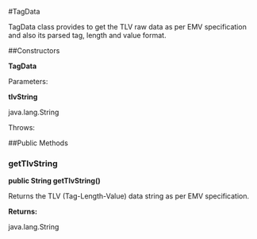 #TagData

TagData class provides to get the TLV raw data as per EMV specification and also its parsed tag, length and value format.



##Constructors

**TagData**



Parameters:

**tlvString**



java.lang.String

Throws:

##Public Methods

### getTlvString

**public String getTlvString()**

Returns the TLV (Tag-Length-Value) data string as per EMV specification.

**Returns:**

java.lang.String

